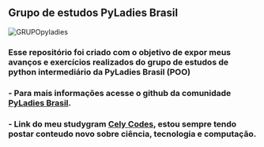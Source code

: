 ## Grupo de estudos PyLadies Brasil
![GRUPOpyladies](https://user-images.githubusercontent.com/70456452/97110752-bb2d4880-16b9-11eb-9257-0714adb628cb.png)
###  Esse repositório foi criado com o objetivo de expor meus avanços e exercícios realizados do grupo de estudos de python intermediário da PyLadies Brasil (POO)
### - Para mais informações acesse o github da comunidade [PyLadies Brasil](https://github.com/pyladies-brazil).
### - Link do meu studygram [Cely Codes](https://www.instagram.com/celycodes/), estou sempre tendo postar conteudo novo sobre ciência, tecnologia e computação.
